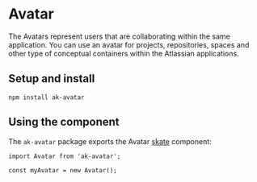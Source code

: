 # Avatar

The Avatars represent users that are collaborating within the same application. You can use an avatar for projects, repositories, spaces and other type of conceptual containers within the Atlassian applications.



## Setup and install

```
npm install ak-avatar
```

## Using the component

The `ak-avatar` package exports the Avatar [skate](https://github.com/skatejs/skatejs) component:

```
import Avatar from 'ak-avatar';

const myAvatar = new Avatar();
```
